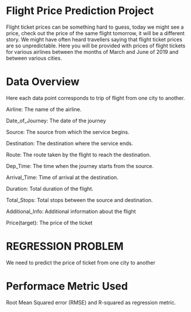 # Flight Price Prediction Project

Flight ticket prices can be something hard to guess, today we might see a price, check out the price of the same flight tomorrow, it will be a different story. We might have often heard travellers saying that flight ticket prices are so unpredictable.
Here you will be provided with prices of flight tickets for various airlines between the months of March and June of 2019 and between various cities.


# Data Overview
Here each data point corresponds to trip of flight from one city to another.

Airline: The name of the airline.

Date_of_Journey: The date of the journey

Source: The source from which the service begins.

Destination: The destination where the service ends.

Route: The route taken by the flight to reach the destination.

Dep_Time: The time when the journey starts from the source.

Arrival_Time: Time of arrival at the destination.

Duration: Total duration of the flight.

Total_Stops: Total stops between the source and destination.

Additional_Info: Additional information about the flight

Price(target): The price of the ticket

# REGRESSION PROBLEM
We need to predict the price of ticket from one city to another


# Performace Metric Used
Root Mean Squared error (RMSE) and R-squared as regression metric.

